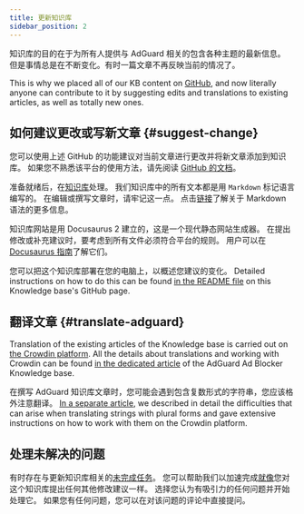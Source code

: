 ```yaml
---
title: 更新知识库
sidebar_position: 2
---
```


知识库的目的在于为所有人提供与 AdGuard 相关的包含各种主题的最新信息。 但是事情总是在不断变化。有时一篇文章不再反映当前的情况了。

This is why we placed all of our KB content on [GitHub](https://github.com/AdguardTeam/KnowledgeBase), and now literally anyone can contribute to it by suggesting edits and translations to existing articles, as well as totally new ones.

## 如何建议更改或写新文章 {#suggest-change}

您可以使用上述 GitHub 的功能建议对当前文章进行更改并将新文章添加到知识库。 如果您不熟悉该平台的使用方法，请先阅读 [GitHub 的文档](https://docs.github.com/en)。

准备就绪后，在[知识库](https://github.com/AdguardTeam/KnowledgeBase)处理。 我们知识库中的所有文本都是用 `Markdown` 标记语言编写的。 在编辑或撰写文章时，请牢记这一点。 点击[链接](https://docs.github.com/en/get-started/writing-on-github/getting-started-with-writing-and-formatting-on-github/basic-writing-and-formatting-syntax)了解关于 Markdown 语法的更多信息。

知识库网站是用 Docusaurus 2 建立的，这是一个现代静态网站生成器。 在提出修改或补充建议时，要考虑到所有文件必须符合平台的规则。 用户可以在 [ Docusaurus 指南](https://docusaurus.io/docs/category/guides)了解它们。

您可以把这个知识库部署在您的电脑上，以概述您建议的变化。 Detailed instructions on how to do this can be found [in the README file](https://github.com/AdguardTeam/KnowledgeBase#readme) on this Knowledge base's GitHub page.

## 翻译文章 {#translate-adguard}

Translation of the existing articles of the Knowledge base is carried out on [the Crowdin platform](https://crowdin.com/profile/adguard). All the details about translations and working with Crowdin can be found [in the dedicated article](../translate/guidelines) of the AdGuard Ad Blocker Knowledge base.

在撰写 AdGuard 知识库文章时，您可能会遇到包含复数形式的字符串，您应该格外注意翻译。 [In a separate article](../translate/plural-forms), we described in detail the difficulties that can arise when translating strings with plural forms and gave extensive instructions on how to work with them on the Crowdin platform.

## 处理未解决的问题

有时存在与更新知识库相关的[未完成任务](https://github.com/AdguardTeam/KnowledgeBase/issues)。 您可以帮助我们以加速完成[就像](#suggest-change)您对这个知识库提出任何其他修改建议一样。 选择您认为有吸引力的任何问题并开始处理它。 如果您有任何问题，您可以在对该问题的评论中直接提问。
